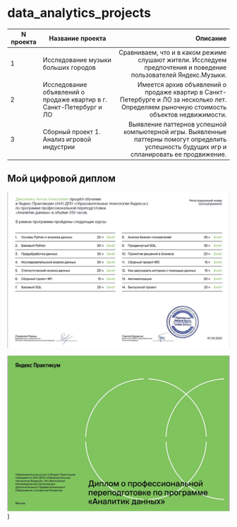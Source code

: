 # data_analytics_projects

| N проекта | Название проекта | Описание |
| --- | ------------- | -----:|
| 1 | Исследование музыки больших городов | Сравниваем, что и в каком режиме слушают жители. Исследуем предпочтения и поведение пользователей Яндекс.Музыки. |
| 2 | Исследование объявлений о продаже квартир в г. Санкт-Петербург и ЛО | Имеется архив объявлений о продаже квартир в Санкт-Петербурге и ЛО за несколько лет. Определяем рыночную стоимость объектов недвижимости. |
| 3 | Сборный проект 1. Анализ игровой индустрии  | Выявление паттернов успешной компьютерной игры. Выявленные паттерны помогут определить успешность будущих игр и спланировать ее продвижение. |

## Мой цифровой диплом

![Как выглядит программа](https://github.com/TokserDi/data_analytics_projects/blob/main/photos/2.png?raw=true)

![Как выглядит сертификат](https://github.com/TokserDi/data_analytics_projects/blob/main/photos/1.png?raw=true))



